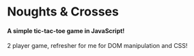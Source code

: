 # Noughts & Crosses

#### A simple tic-tac-toe game in JavaScript!

2 player game, refresher for me for DOM manipulation and CSS!

